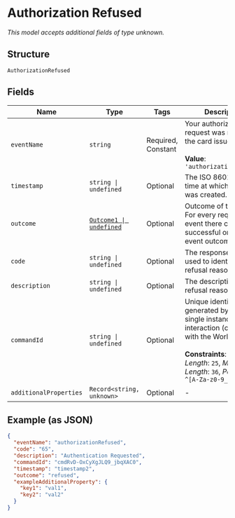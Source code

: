 
# Authorization Refused

*This model accepts additional fields of type unknown.*

## Structure

`AuthorizationRefused`

## Fields

| Name | Type | Tags | Description |
|  --- | --- | --- | --- |
| `eventName` | `string` | Required, Constant | Your authorization request was refused by the card issuer.<br><br>**Value**: `'authorizationRefused'` |
| `timestamp` | `string \| undefined` | Optional | The ISO 8601 date-time at which the event was created. |
| `outcome` | [`Outcome1 \| undefined`](../../doc/models/outcome-1.md) | Optional | Outcome of the event. For every requested event there can be a successful or refused event outcome. |
| `code` | `string \| undefined` | Optional | The response code, used to identify the refusal reason. |
| `description` | `string \| undefined` | Optional | The description of the refusal reason. |
| `commandId` | `string \| undefined` | Optional | Unique identifier generated by us for a single instance of an interaction (command) with the Worldpay API.<br><br>**Constraints**: *Minimum Length*: `25`, *Maximum Length*: `36`, *Pattern*: `^[A-Za-z0-9_-]*$` |
| `additionalProperties` | `Record<string, unknown>` | Optional | - |

## Example (as JSON)

```json
{
  "eventName": "authorizationRefused",
  "code": "65",
  "description": "Authentication Requested",
  "commandId": "cmdRvD-OxCyXgJLQ9_jbqXAC0",
  "timestamp": "timestamp2",
  "outcome": "refused",
  "exampleAdditionalProperty": {
    "key1": "val1",
    "key2": "val2"
  }
}
```

